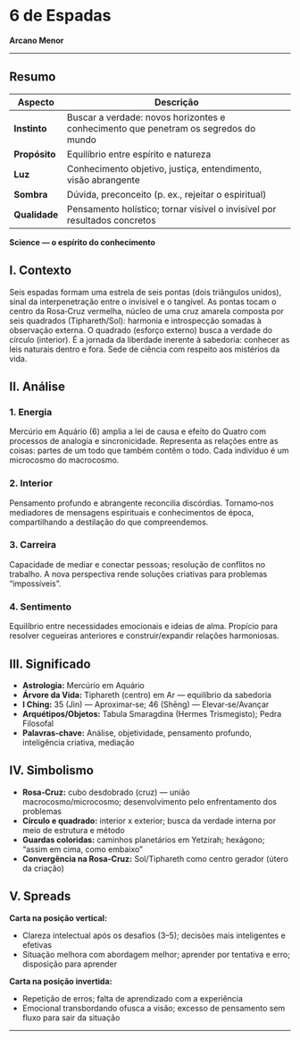 # 6 de Espadas

**Arcano Menor**

---

## **Resumo**

| **Aspecto** | **Descrição** |
|-------------|---------------|
| **Instinto** | Buscar a verdade: novos horizontes e conhecimento que penetram os segredos do mundo |
| **Propósito** | Equilíbrio entre espírito e natureza |
| **Luz** | Conhecimento objetivo, justiça, entendimento, visão abrangente |
| **Sombra** | Dúvida, preconceito (p. ex., rejeitar o espiritual) |
| **Qualidade** | Pensamento holístico; tornar visível o invisível por resultados concretos |

**Science — o espírito do conhecimento**

## **I. Contexto**

Seis espadas formam uma estrela de seis pontas (dois triângulos unidos), sinal da interpenetração entre o invisível e o tangível. As pontas tocam o centro da Rosa‑Cruz vermelha, núcleo de uma cruz amarela composta por seis quadrados (Tiphareth/Sol): harmonia e introspecção somadas à observação externa. O quadrado (esforço externo) busca a verdade do círculo (interior). É a jornada da liberdade inerente à sabedoria: conhecer as leis naturais dentro e fora. Sede de ciência com respeito aos mistérios da vida.

## **II. Análise**

### **1. Energia**

Mercúrio em Aquário (6) amplia a lei de causa e efeito do Quatro com processos de analogia e sincronicidade. Representa as relações entre as coisas: partes de um todo que também contêm o todo. Cada indivíduo é um microcosmo do macrocosmo.

### **2. Interior**

Pensamento profundo e abrangente reconcilia discórdias. Tornamo‑nos mediadores de mensagens espirituais e conhecimentos de época, compartilhando a destilação do que compreendemos.

### **3. Carreira**

Capacidade de mediar e conectar pessoas; resolução de conflitos no trabalho. A nova perspectiva rende soluções criativas para problemas “impossíveis”.

### **4. Sentimento**

Equilíbrio entre necessidades emocionais e ideias de alma. Propício para resolver cegueiras anteriores e construir/expandir relações harmoniosas.

## **III. Significado**

- **Astrologia:** Mercúrio em Aquário
- **Árvore da Vida:** Tiphareth (centro) em Ar — equilíbrio da sabedoria
- **I Ching:** 35 (Jìn) — Aproximar‑se; 46 (Shēng) — Elevar‑se/Avançar
- **Arquétipos/Objetos:** Tabula Smaragdina (Hermes Trismegisto); Pedra Filosofal
- **Palavras‑chave:** Análise, objetividade, pensamento profundo, inteligência criativa, mediação

## **IV. Simbolismo**

- **Rosa‑Cruz:** cubo desdobrado (cruz) — união macrocosmo/microcosmo; desenvolvimento pelo enfrentamento dos problemas
- **Círculo e quadrado:** interior x exterior; busca da verdade interna por meio de estrutura e método
- **Guardas coloridas:** caminhos planetários em Yetzirah; hexágono; “assim em cima, como embaixo”
- **Convergência na Rosa‑Cruz:** Sol/Tiphareth como centro gerador (útero da criação)

## **V. Spreads**

**Carta na posição vertical:**

- Clareza intelectual após os desafios (3–5); decisões mais inteligentes e efetivas
- Situação melhora com abordagem melhor; aprender por tentativa e erro; disposição para aprender

**Carta na posição invertida:**

- Repetição de erros; falta de aprendizado com a experiência
- Emocional transbordando ofusca a visão; excesso de pensamento sem fluxo para sair da situação

---


